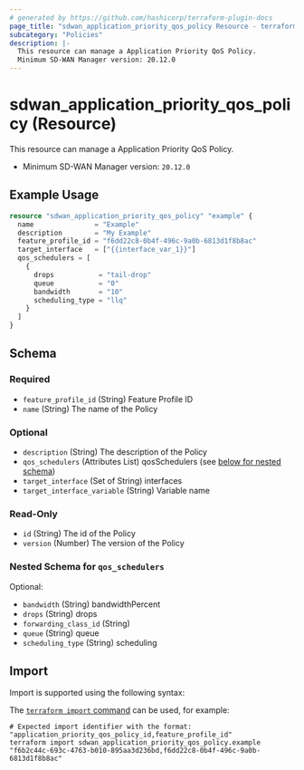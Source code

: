 ```yaml
---
# generated by https://github.com/hashicorp/terraform-plugin-docs
page_title: "sdwan_application_priority_qos_policy Resource - terraform-provider-sdwan"
subcategory: "Policies"
description: |-
  This resource can manage a Application Priority QoS Policy.
  Minimum SD-WAN Manager version: 20.12.0
---
```


# sdwan_application_priority_qos_policy (Resource)

This resource can manage a Application Priority QoS Policy.
  - Minimum SD-WAN Manager version: `20.12.0`

## Example Usage

```terraform
resource "sdwan_application_priority_qos_policy" "example" {
  name               = "Example"
  description        = "My Example"
  feature_profile_id = "f6dd22c8-0b4f-496c-9a0b-6813d1f8b8ac"
  target_interface   = ["{{interface_var_1}}"]
  qos_schedulers = [
    {
      drops           = "tail-drop"
      queue           = "0"
      bandwidth       = "10"
      scheduling_type = "llq"
    }
  ]
}
```

<!-- schema generated by tfplugindocs -->
## Schema

### Required

- `feature_profile_id` (String) Feature Profile ID
- `name` (String) The name of the Policy

### Optional

- `description` (String) The description of the Policy
- `qos_schedulers` (Attributes List) qosSchedulers (see [below for nested schema](#nestedatt--qos_schedulers))
- `target_interface` (Set of String) interfaces
- `target_interface_variable` (String) Variable name

### Read-Only

- `id` (String) The id of the Policy
- `version` (Number) The version of the Policy

<a id="nestedatt--qos_schedulers"></a>
### Nested Schema for `qos_schedulers`

Optional:

- `bandwidth` (String) bandwidthPercent
- `drops` (String) drops
- `forwarding_class_id` (String)
- `queue` (String) queue
- `scheduling_type` (String) scheduling

## Import

Import is supported using the following syntax:

The [`terraform import` command](https://developer.hashicorp.com/terraform/cli/commands/import) can be used, for example:

```shell
# Expected import identifier with the format: "application_priority_qos_policy_id,feature_profile_id"
terraform import sdwan_application_priority_qos_policy.example "f6b2c44c-693c-4763-b010-895aa3d236bd,f6dd22c8-0b4f-496c-9a0b-6813d1f8b8ac"
```

